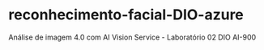 # reconhecimento-facial-DIO-azure
Análise de imagem 4.0 com AI Vision Service -  Laboratório 02 DIO AI-900
